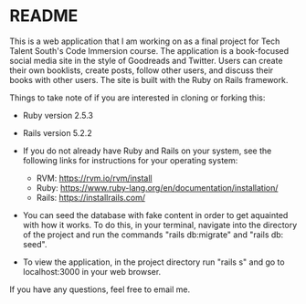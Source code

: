 # README

This is a web application that I am working on as a final project for Tech Talent South's Code Immersion course. The application is a book-focused social media site in the style of Goodreads and Twitter. Users can create their own booklists, create posts, follow other users, and discuss their books with other users. The site is built with the Ruby on Rails framework.

Things to take note of if you are interested in cloning or forking this:

* Ruby version 2.5.3

* Rails version 5.2.2

* If you do not already have Ruby and Rails on your system, see the following links for instructions for your operating system:
	* RVM: https://rvm.io/rvm/install
	* Ruby: https://www.ruby-lang.org/en/documentation/installation/
	* Rails: https://installrails.com/

* You can seed the database with fake content in order to get aquainted with how it works. To do this, in your terminal, navigate into the directory of the project and run the commands "rails db:migrate" and "rails db: seed". 

* To view the application, in the project directory run "rails s" and go to localhost:3000 in your web browser.

If you have any questions, feel free to email me.
